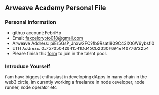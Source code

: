 ## Arweave Academy Personal File

### Personal information

- github account: FebriHp 
- Email: faxcelcrypto018@gmail.com
- Arweave Address: piEr5GsP_Jnxw2FC9fb9Rsatl8O9C43lXt6W6ybsfl0
- ETH Address: 0x75765042B41541Dd45Cb2330F894ef4677872254
- Please finish this [form](https://docs.google.com/forms/d/e/1FAIpQLSfWA5fIIcBgmRppm3jNz5vmf9Mai_QMVil-2pO4r7YKn_Zhtw/viewform?usp=sf_link) to join in the talent pool.

### Introduce Yourself
 i'am have biggest enthusiast in developing dApps in many chain in the web3 circle, im curently working a freelance in node developer, node runner, node operator etc
